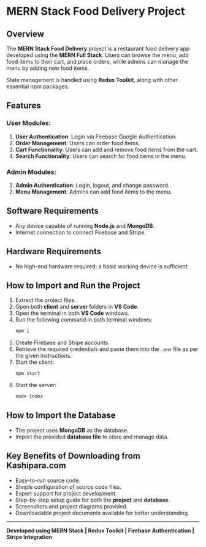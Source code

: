 # MERN Stack Food Delivery Project

## Overview
The **MERN Stack Food Delivery** project is a restaurant food delivery app developed using the **MERN Full Stack**. Users can browse the menu, add food items to their cart, and place orders, while admins can manage the menu by adding new food items.

State management is handled using **Redux Toolkit**, along with other essential npm packages.

## Features
### User Modules:
1. **User Authentication**: Login via Firebase Google Authentication.
2. **Order Management**: Users can order food items.
3. **Cart Functionality**: Users can add and remove food items from the cart.
4. **Search Functionality**: Users can search for food items in the menu.

### Admin Modules:
1. **Admin Authentication**: Login, logout, and change password.
2. **Menu Management**: Admins can add food items to the menu.

## Software Requirements
- Any device capable of running **Node.js** and **MongoDB**.
- Internet connection to connect Firebase and Stripe.

## Hardware Requirements
- No high-end hardware required; a basic working device is sufficient.

## How to Import and Run the Project
1. Extract the project files.
2. Open both **client** and **server** folders in **VS Code**.
3. Open the terminal in both **VS Code** windows.
4. Run the following command in both terminal windows:
   ```sh
   npm i
   ```
5. Create Firebase and Stripe accounts.
6. Retrieve the required credentials and paste them into the `.env` file as per the given instructions.
7. Start the client:
   ```sh
   npm start
   ```
8. Start the server:
   ```sh
   node index
   ```

## How to Import the Database
- The project uses **MongoDB** as the database.
- Import the provided **database file** to store and manage data.

## Key Benefits of Downloading from Kashipara.com
- Easy-to-run source code.
- Simple configuration of source code files.
- Expert support for project development.
- Step-by-step setup guide for both the **project** and **database**.
- Screenshots and project diagrams provided.
- Downloadable project documents available for better understanding.

---

**Developed using MERN Stack | Redux Toolkit | Firebase Authentication | Stripe Integration**

